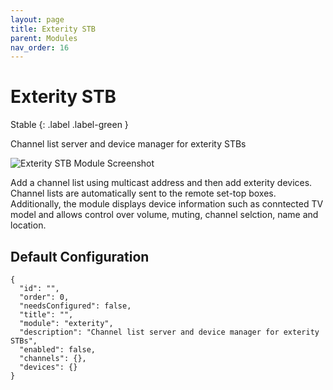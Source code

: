 ```yaml
---
layout: page
title: Exterity STB
parent: Modules
nav_order: 16
---
```


# Exterity STB

Stable
{: .label .label-green }

Channel list server and device manager for exterity STBs

![Exterity STB Module Screenshot](/bug/assets/images/screenshots/module-exterity.png)

Add a channel list using multicast address and then add exterity devices. Channel lists are automatically sent to the remote set-top boxes. Additionally, the module displays device information such as conntected TV model and allows control over volume, muting, channel selction, name and location.

## Default Configuration

```
{
  "id": "",
  "order": 0,
  "needsConfigured": false,
  "title": "",
  "module": "exterity",
  "description": "Channel list server and device manager for exterity STBs",
  "enabled": false,
  "channels": {},
  "devices": {}
}
```
